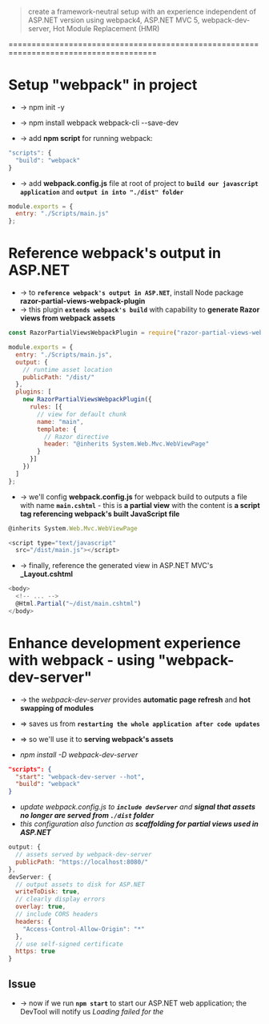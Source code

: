 ﻿> create a framework-neutral setup with an experience independent of ASP.NET version
> using webpack4, ASP.NET MVC 5, webpack-dev-server, Hot Module Replacement (HMR)

======================================================================================
# Setup "webpack" in project
* -> npm init -y
* -> npm install webpack webpack-cli --save-dev

* -> add **npm script** for running webpack: 
```js
"scripts": {
  "build": "webpack"
}
```

* -> add **webpack.config.js** file at root of project to **`build our javascript application`** and **`output in into "./dist" folder`**
```js
module.exports = {
  entry: "./Scripts/main.js"
};
```

# Reference webpack's output in ASP.NET
* -> to **`reference webpack's output in ASP.NET`**, install Node package **razor-partial-views-webpack-plugin** 
* -> this plugin **`extends webpack's build`** with capability to **generate Razor views from webpack assets**

```js - webpack.config.js
const RazorPartialViewsWebpackPlugin = require("razor-partial-views-webpack-plugin");

module.exports = {
  entry: "./Scripts/main.js",
  output: {
    // runtime asset location
    publicPath: "/dist/"
  },
  plugins: [
    new RazorPartialViewsWebpackPlugin({
      rules: [{
        // view for default chunk
        name: "main",
        template: {
          // Razor directive
          header: "@inherits System.Web.Mvc.WebViewPage"
        }
      }]
    })
  ]
};
```

* -> we'll config **webpack.config.js** for webpack build to outputs a file with name **`main.cshtml`** - this is **a partial view** with the content is **a script tag referencing webpack's built JavaScript file**
```js - main.cshtml
@inherits System.Web.Mvc.WebViewPage

<script type="text/javascript"
  src="/dist/main.js"></script>
```

* -> finally, reference the generated view in ASP.NET MVC's **_Layout.cshtml**
```js - _Layout.cshtml
<body>
  <!-- ... -->
  @Html.Partial("~/dist/main.cshtml")
</body>
```

# Enhance development experience with webpack - using "webpack-dev-server"
* -> the _webpack-dev-server_ provides **automatic page refresh** and **hot swapping of modules**
* => saves us from **`restarting the whole application after code updates`**
* => so we'll use it to **serving webpack's assets** 

* _npm install -D webpack-dev-server_
```json - package.json
"scripts": {
  "start": "webpack-dev-server --hot",
  "build": "webpack"
}
```

* _update webpack.config.js to **`include devServer`** and **signal that assets no longer are served from `./dist` folder**_
* _this configuration also function as **scaffolding for partial views used in ASP.NET**_
```js - webpack.config.js
output: {
  // assets served by webpack-dev-server
  publicPath: "https://localhost:8080/"
},
devServer: {
  // output assets to disk for ASP.NET
  writeToDisk: true,
  // clearly display errors
  overlay: true,
  // include CORS headers
  headers: {
    "Access-Control-Allow-Origin": "*"
  },
  // use self-signed certificate
  https: true
}
```

## Issue
* -> now if we run **`npm start`** to start our ASP.NET web application; the DevTool will notify us _Loading failed for the <script> with source "https://localhost:8080/main.js"_
* -> the reason for the error, is the **browser not trusting the development server's self-signed certificate**
* -> to **`temporary fix this`**, we can **browse to https://localhost:8080/ to accept the certificate**

* -> now, browse back to the web application; in the development console; we should have _webpack's development server_ **`signaling Hot Module Replacement enabled`** and **`Live Reloading enabled`**
* _try to make a JavaScript update and we'll see the browser refresh_